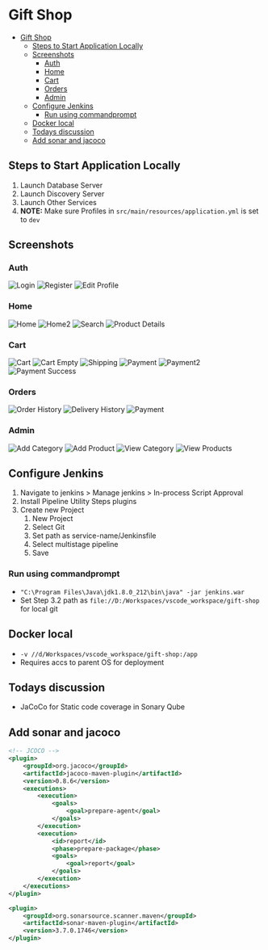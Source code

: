# Gift Shop

- [Gift Shop](#gift-shop)
  - [Steps to Start Application Locally](#steps-to-start-application-locally)
  - [Screenshots](#screenshots)
    - [Auth](#auth)
    - [Home](#home)
    - [Cart](#cart)
    - [Orders](#orders)
    - [Admin](#admin)
  - [Configure Jenkins](#configure-jenkins)
    - [Run using commandprompt](#run-using-commandprompt)
  - [Docker local](#docker-local)
  - [Todays discussion](#todays-discussion)
  - [Add sonar and jacoco](#add-sonar-and-jacoco)

## Steps to Start Application Locally

1. Launch Database Server
2. Launch Discovery Server
3. Launch Other Services
4. **NOTE:** Make sure Profiles in `src/main/resources/application.yml` is set to `dev`

## Screenshots

### Auth

![Login](./screenshots/login.png)
![Register](./screenshots/register.png)
![Edit Profile](./screenshots/edit_profile.png)

### Home

![Home](./screenshots/home.png)
![Home2](./screenshots/home2.png)
![Search](./screenshots/search.png)
![Product Details](./screenshots/product_details.png)

### Cart

![Cart](./screenshots/cart.png)
![Cart Empty](./screenshots/empty_cart.png)
![Shipping](./screenshots/shipping.png)
![Payment](./screenshots/payment.png)
![Payment2](./screenshots/razorpay.png)
![Payment Success](./screenshots/payment_success.png)

### Orders

![Order History](./screenshots/order_history.png)
![Delivery History](./screenshots/delivery_history.png)
![Payment](./screenshots/payment.png)

### Admin

![Add Category](./screenshots/add_category.png)
![Add Product](./screenshots/add_product.png)
![View Category](./screenshots/admin_category.png)
![View Products](./screenshots/admin_product.png)

## Configure Jenkins

1. Navigate to jenkins > Manage jenkins > In-process Script Approval
2. Install Pipeline Utility Steps plugins
3. Create new Project
   1. New Project
   2. Select Git
   3. Set path as service-name/Jenkinsfile
   4. Select multistage pipeline
   5. Save

### Run using commandprompt

- `"C:\Program Files\Java\jdk1.8.0_212\bin\java" -jar jenkins.war`
- Set Step 3.2 path as `file://D:/Workspaces/vscode_workspace/gift-shop` for local git

## Docker local

- `-v //d/Workspaces/vscode_workspace/gift-shop:/app`
- Requires accs to parent OS for deployment

## Todays discussion

- JaCoCo for Static code coverage in Sonary Qube

## Add sonar and jacoco

```xml
<!-- JCOCO -->
<plugin>
	<groupId>org.jacoco</groupId>
	<artifactId>jacoco-maven-plugin</artifactId>
	<version>0.8.6</version>
	<executions>
		<execution>
			<goals>
				<goal>prepare-agent</goal>
			</goals>
		</execution>
		<execution>
			<id>report</id>
			<phase>prepare-package</phase>
			<goals>
				<goal>report</goal>
			</goals>
		</execution>
	</executions>
</plugin>

<plugin>
	<groupId>org.sonarsource.scanner.maven</groupId>
	<artifactId>sonar-maven-plugin</artifactId>
	<version>3.7.0.1746</version>
</plugin>
```
